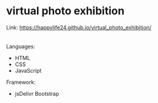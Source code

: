 # virtual photo exhibition


Link:   https://happylife24.github.io/virtual_photo_exhibition/
<br>
<br>
<br>
Languages: 
<ul>
<li>HTML</li>
<li>CSS</li>
<li>JavaScript</li>
</ul>
Framework:
<ul>
<li>jsDelivr Bootstrap</li>
</ul>


